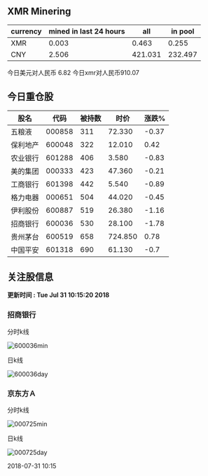## XMR Minering

|currency|mined in last 24 hours|all|in pool|
|---|---|---|---|
|XMR|0.003|0.463|0.255|
|CNY|2.506|421.031|232.497|

今日美元对人民币 6.82	今日xmr对人民币910.07


## 今日重仓股 

|股名|代码|被持数|时价|涨跌%|
|---|---|---|---|---|
|五粮液|000858|311|72.330|-0.37|
|保利地产|600048|322|12.010|0.42|
|农业银行|601288|406|3.580|-0.83|
|美的集团|000333|423|47.360|-0.21|
|工商银行|601398|442|5.540|-0.89|
|格力电器|000651|504|44.020|-0.45|
|伊利股份|600887|519|26.380|-1.16|
|招商银行|600036|530|28.100|-1.78|
|贵州茅台|600519|658|724.850|0.78|
|中国平安|601318|690|61.130|-0.7|

## 关注股信息
**更新时间 : Tue Jul 31 10:15:20 2018**
### 招商银行 
分时k线

![600036min](http://image.sinajs.cn/newchart/min/n/sh600036.gif)

日k线

![600036day](http://image.sinajs.cn/newchart/daily/n/sh600036.gif)

### 京东方Ａ 
分时k线

![000725min](http://image.sinajs.cn/newchart/min/n/sz000725.gif)

日k线

![000725day](http://image.sinajs.cn/newchart/daily/n/sz000725.gif)

2018-07-31 10:15